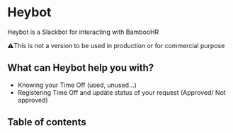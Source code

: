 <h1>Heybot</h1>
<p>Heybot is a Slackbot for interacting with BambooHR</p>
<p>⚠️This is not a version to be used in production or for commercial purpose</p>
<h2>What can Heybot help you with?</h2>
<ul>
  <li>Knowing your Time Off (used, unused...)</li>
  <li>Registering Time Off and update status of your request (Approved/ Not approved)</li>
</ul>

<h2>Table of contents</h2>
